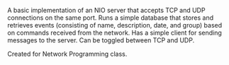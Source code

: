 A basic implementation of an NIO server that accepts TCP and UDP connections on the same port. Runs a simple database that stores and retrieves events (consisting of name, description, date, and group) based on commands received from the network.
Has a simple client for sending messages to the server. Can be toggled between TCP and UDP.

Created for Network Programming class.
